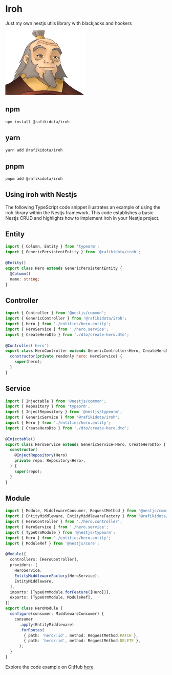 # Iroh
 Just my own nestjs utils library with blackjacks and hookers

<img 
alt="Iroh"
src = "https://github.com/rafikidota/assets/raw/main/iroh/iroh.jpg?raw=true" 
style="width:250px"/>

## npm
```bash
npm install @rafikidota/iroh
```

## yarn
```bash
yarn add @rafikidota/iroh
```
## pnpm
```bash
pnpm add @rafikidota/iroh
```

## Using iroh with Nestjs
The following TypeScript code snippet illustrates an example of using the iroh library within the Nestjs framework. This code establishes a basic Nestjs CRUD and highlights how to implement iroh in your Nestjs project.

## Entity
```ts
import { Column, Entity } from 'typeorm';
import { GenericPersistentEntity } from '@rafikidota/iroh';

@Entity()
export class Hero extends GenericPersistentEntity {
  @Column()
  name: string;
}
```

## Controller
```js
import { Controller } from '@nestjs/common';
import { GenericController } from '@rafikidota/iroh';
import { Hero } from './entities/hero.entity';
import { HeroService } from './hero.service';
import { CreateHeroDto } from './dto/create-hero.dto';

@Controller('hero')
export class HeroController extends GenericController<Hero, CreateHeroDto> {
  constructor(private readonly hero: HeroService) {
    super(hero);
  }
}
```

## Service
```ts
import { Injectable } from '@nestjs/common';
import { Repository } from 'typeorm';
import { InjectRepository } from '@nestjs/typeorm';
import { GenericService } from '@rafikidota/iroh';
import { Hero } from './entities/hero.entity';
import { CreateHeroDto } from './dto/create-hero.dto';

@Injectable()
export class HeroService extends GenericService<Hero, CreateHeroDto> {
  constructor(
    @InjectRepository(Hero)
    private repo: Repository<Hero>,
  ) {
    super(repo);
  }
}
```
## Module
```ts
import { Module, MiddlewareConsumer, RequestMethod } from '@nestjs/common';
import { EntityMiddleware, EntityMiddlewareFactory } from '@rafikidota/iroh';
import { HeroController } from './hero.controller';
import { HeroService } from './hero.service';
import { TypeOrmModule } from '@nestjs/typeorm';
import { Hero } from './entities/hero.entity';
import { ModuleRef } from '@nestjs/core';

@Module({
  controllers: [HeroController],
  providers: [
    HeroService,
    EntityMiddlewareFactory(HeroService),
    EntityMiddleware,
  ],
  imports: [TypeOrmModule.forFeature([Hero])],
  exports: [TypeOrmModule, ModuleRef],
})
export class HeroModule {
  configure(consumer: MiddlewareConsumer) {
    consumer
      .apply(EntityMiddleware)
      .forRoutes(
        { path: 'hero/:id', method: RequestMethod.PATCH },
        { path: 'hero/:id', method: RequestMethod.DELETE },
      );
  }
}
```


Explore the code example on GitHub [here](https://github.com/rafikidota/nestjs-iroh/)